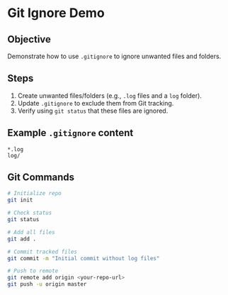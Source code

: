 # Git Ignore Demo

## Objective
Demonstrate how to use `.gitignore` to ignore unwanted files and folders.

## Steps
1. Create unwanted files/folders (e.g., `.log` files and a `log` folder).
2. Update `.gitignore` to exclude them from Git tracking.
3. Verify using `git status` that these files are ignored.

## Example `.gitignore` content
```
*.log
log/
```

## Git Commands
```bash
# Initialize repo
git init

# Check status
git status

# Add all files
git add .

# Commit tracked files
git commit -m "Initial commit without log files"

# Push to remote
git remote add origin <your-repo-url>
git push -u origin master
```
